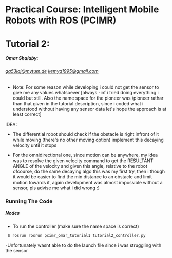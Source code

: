 # Practical Course: Intelligent Mobile Robots with ROS (PCIMR)




# Tutorial 2:
##### Omar Shalaby: 
###### ga53laj@mytum.de kemya1995@gmail.com

  - Note: For some reason while developing i could not get the sensor to give me any values whatsoever [always -inf i tried doing everything i could but still. Also the name space for the pioneer was /pioneer rathar than that given in the tutorial description, since i coded what i understood without having any sensor data let's hope the approach is at least correct]

  


IDEA:
 - The differential robot should check if the obstacle is right infront of it while moving (there's no other moving option) implement this decaying velocity until it stops

 - For the omnidirectional one, since motion can be anywhere, my idea was to resolve the given velocity command to get the RESULTANT ANGLE of the velocity and given this angle, relative to the robot ofcourse, do the same decaying algo this was my first try, then i though it would be easier to find the min distance to an obstacle and limit motion towards it, again development was almost impossible without a sensor, pls advise me what i did wrong :)

### Running The Code


##### Nodes
- To run the controller (make sure the name space is correct)
```
 $ rosrun rosrun pcimr_omar_tutorial1 tutorial2_controller.py
```
-Unfortunately wasnt able to do the launch file since i was struggling with the sensor


